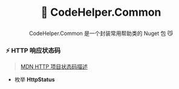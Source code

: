 <h1 align="center"><p>🦓 CodeHelper.Common</p>
</h1>

<div align="center"> 
<p> CodeHelper.Common 是一个封装常用帮助类的 Nuget 包 😼</p>
</div>

###  :zap: HTTP 响应状态码 

> [MDN HTTP 项目状态码描述](https://developer.mozilla.org/zh-CN/docs/Web/HTTP/Status#%E4%BF%A1%E6%81%AF%E5%93%8D%E5%BA%94)

+ 枚举 **HttpStatus**

